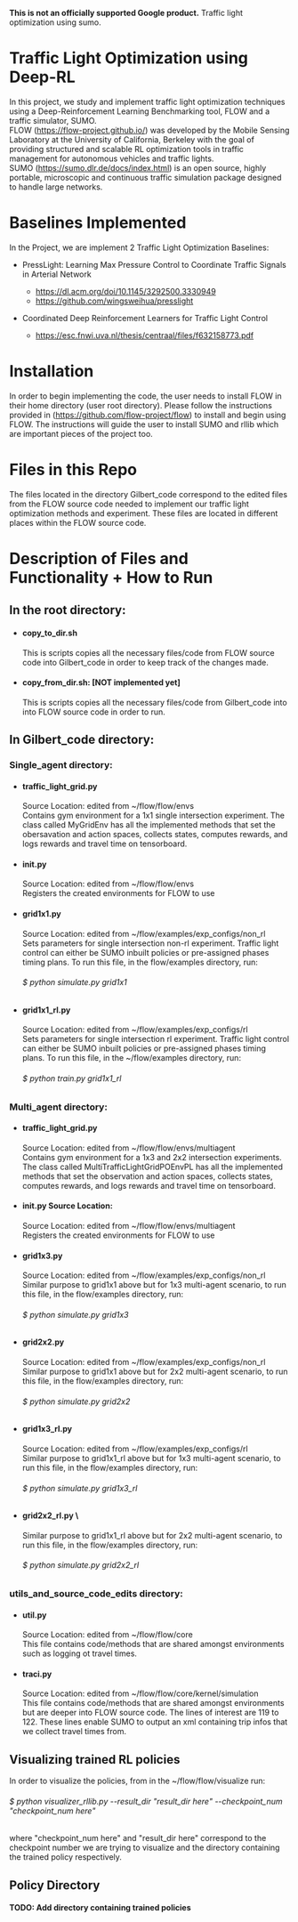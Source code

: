 **This is not an officially supported Google product.** 
Traffic light optimization using sumo.

# Traffic Light Optimization using Deep-RL
In this project, we study and implement traffic light optimization techniques using a Deep-Reinforcement Learning Benchmarking tool, FLOW and a traffic simulator, SUMO.\
FLOW (https://flow-project.github.io/)  was developed by the Mobile Sensing Laboratory at the University of California, Berkeley with the goal of providing structured and scalable RL optimization tools in traffic management for autonomous vehicles and traffic lights. \
SUMO (https://sumo.dlr.de/docs/index.html) is an open source, highly portable, microscopic and continuous traffic simulation package designed to handle large networks. 

# Baselines Implemented
In the Project, we are implement 2 Traffic Light Optimization Baselines:
- PressLight: Learning Max Pressure Control to Coordinate Traffic Signals in Arterial Network
    - https://dl.acm.org/doi/10.1145/3292500.3330949
    - https://github.com/wingsweihua/presslight

- Coordinated Deep Reinforcement Learners for Traffic Light Control 
    - https://esc.fnwi.uva.nl/thesis/centraal/files/f632158773.pdf

# Installation
In order to begin implementing the code, the user needs to install FLOW in their home directory (user root directory). Please follow the instructions provided in (https://github.com/flow-project/flow) to install and begin using FLOW.
The instructions will guide the user to install SUMO and rllib which are important pieces of the project too.

# Files in this Repo
The files located in the directory Gilbert_code correspond to the edited files from the FLOW source code needed to implement our traffic light optimization methods and experiment. These files are located in different places within the FLOW source code.
#  Description of Files and Functionality + How to Run
## In the root directory:
- ####  copy_to_dir.sh
   This is scripts copies all the necessary files/code from FLOW source code into Gilbert_code in order to keep track of the changes made.
- #### copy_from_dir.sh: [NOT implemented yet]
    This is scripts copies all the necessary files/code from Gilbert_code into into FLOW source code in order to run.

## In Gilbert_code directory:
### Single_agent directory:
- #### traffic_light_grid.py
    Source Location: edited from ~/flow/flow/envs\
    Contains gym environment for a 1x1 single intersection experiment. The class called MyGridEnv has all the implemented methods that set the obersavation and action spaces, collects states, computes rewards, and logs rewards and travel time on tensorboard.
- #### __init__.py 
    Source Location: edited from ~/flow/flow/envs\
    Registers the created environments for FLOW to use
- #### grid1x1.py
    Source Location: edited from ~/flow/examples/exp_configs/non_rl\
    Sets parameters for single intersection non-rl experiment. Traffic light control can either be SUMO inbuilt policies or pre-assigned phases timing plans. To run this file, in the flow/examples directory, run:
    ###### $ python simulate.py grid1x1

- #### grid1x1_rl.py 
    Source Location: edited from ~/flow/examples/exp_configs/rl\
    Sets parameters for single intersection rl experiment. Traffic light control can either be SUMO inbuilt policies or pre-assigned phases timing plans. To run this file, in the ~/flow/examples directory, run:
    ###### $ python train.py grid1x1_rl
    
### Multi_agent directory:
- ####  traffic_light_grid.py 
    Source Location: edited from ~/flow/flow/envs/multiagent\
    Contains gym environment for a 1x3 and 2x2 intersection experiments. The class called MultiTrafficLightGridPOEnvPL has all the implemented methods that set the observation and action spaces, collects states, computes rewards, and logs rewards and travel time on tensorboard.
- ####  __init__.py Source Location: 
    Source Location: edited from ~/flow/flow/envs/multiagent\
    Registers the created environments for FLOW to use
- ####  grid1x3.py 
    Source Location: edited from ~/flow/examples/exp_configs/non_rl\
    Similar purpose to grid1x1 above but for 1x3 multi-agent scenario, to run this file, in the flow/examples directory, run:
    ###### $ python simulate.py grid1x3
- ####  grid2x2.py 
    Source Location: edited from ~/flow/examples/exp_configs/non_rl\
    Similar purpose to grid1x1 above but for 2x2 multi-agent scenario, to run this file, in the flow/examples directory, run:
    ###### $ python simulate.py  grid2x2
- ####  grid1x3_rl.py 
    Source Location:  edited from ~/flow/examples/exp_configs/rl\
    Similar purpose to grid1x1_rl above but for 1x3 multi-agent scenario, to run this file, in the flow/examples directory, run:
    ###### $ python simulate.py  grid1x3_rl
- ####  grid2x2_rl.py \
    Similar purpose to grid1x1_rl above but for 2x2 multi-agent scenario, to run this file, in the flow/examples directory, run:
    ###### $ python simulate.py  grid2x2_rl

### utils_and_source_code_edits directory:
- ####  util.py 
    Source Location: edited from ~/flow/flow/core\
    This file contains code/methods that are shared amongst environments such as logging ot travel times.
- #### traci.py 
    Source Location: edited from ~/flow/flow/core/kernel/simulation\
    This file contains code/methods that are shared amongst environments but are deeper into FLOW source code. The lines of interest are 119 to 122. These lines enable SUMO to output an xml containing trip infos that we collect travel times from.

## Visualizing trained RL policies
In order to visualize the policies, from in the ~/flow/flow/visualize run:
###### $ python visualizer_rllib.py --result_dir "result_dir here" --checkpoint_num "checkpoint_num here"
where "checkpoint_num here" and "result_dir here" correspond to the checkpoint number we are trying to visualize and the directory containing the trained policy respectively.


## Policy Directory
#### TODO: Add directory containing trained policies